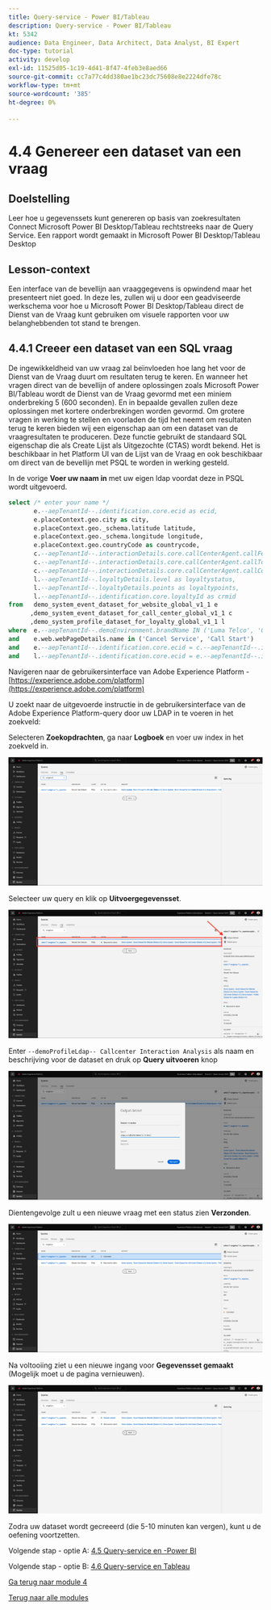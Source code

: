 ```yaml
---
title: Query-service - Power BI/Tableau
description: Query-service - Power BI/Tableau
kt: 5342
audience: Data Engineer, Data Architect, Data Analyst, BI Expert
doc-type: tutorial
activity: develop
exl-id: 11525d05-1c19-4d41-8f47-4feb3e8aed66
source-git-commit: cc7a77c4dd380ae1bc23dc75608e8e2224dfe78c
workflow-type: tm+mt
source-wordcount: '385'
ht-degree: 0%

---
```


# 4.4 Genereer een dataset van een vraag

## Doelstelling

Leer hoe u gegevenssets kunt genereren op basis van zoekresultaten Connect Microsoft Power BI Desktop/Tableau rechtstreeks naar de Query Service. Een rapport wordt gemaakt in Microsoft Power BI Desktop/Tableau Desktop

## Lesson-context

Een interface van de bevellijn aan vraaggegevens is opwindend maar het presenteert niet goed. In deze les, zullen wij u door een geadviseerde werkschema voor hoe u Microsoft Power BI Desktop/Tableau direct de Dienst van de Vraag kunt gebruiken om visuele rapporten voor uw belanghebbenden tot stand te brengen.

## 4.4.1 Creeer een dataset van een SQL vraag

De ingewikkeldheid van uw vraag zal beïnvloeden hoe lang het voor de Dienst van de Vraag duurt om resultaten terug te keren. En wanneer het vragen direct van de bevellijn of andere oplossingen zoals Microsoft Power BI/Tableau wordt de Dienst van de Vraag gevormd met een miniem onderbreking 5 (600 seconden). En in bepaalde gevallen zullen deze oplossingen met kortere onderbrekingen worden gevormd. Om grotere vragen in werking te stellen en voorladen de tijd het neemt om resultaten terug te keren bieden wij een eigenschap aan om een dataset van de vraagresultaten te produceren. Deze functie gebruikt de standaard SQL eigenschap die als Create Lijst als Uitgezochte (CTAS) wordt bekend. Het is beschikbaar in het Platform UI van de Lijst van de Vraag en ook beschikbaar om direct van de bevellijn met PSQL te worden in werking gesteld.

In de vorige **Voer uw naam in** met uw eigen ldap voordat deze in PSQL wordt uitgevoerd.

```sql
select /* enter your name */
       e.--aepTenantId--.identification.core.ecid as ecid,
       e.placeContext.geo.city as city,
       e.placeContext.geo._schema.latitude latitude,
       e.placeContext.geo._schema.longitude longitude,
       e.placeContext.geo.countryCode as countrycode,
       c.--aepTenantId--.interactionDetails.core.callCenterAgent.callFeeling as callFeeling,
       c.--aepTenantId--.interactionDetails.core.callCenterAgent.callTopic as callTopic,
       c.--aepTenantId--.interactionDetails.core.callCenterAgent.callContractCancelled as contractCancelled,
       l.--aepTenantId--.loyaltyDetails.level as loyaltystatus,
       l.--aepTenantId--.loyaltyDetails.points as loyaltypoints,
       l.--aepTenantId--.identification.core.loyaltyId as crmid
from   demo_system_event_dataset_for_website_global_v1_1 e
      ,demo_system_event_dataset_for_call_center_global_v1_1 c
      ,demo_system_profile_dataset_for_loyalty_global_v1_1 l
where  e.--aepTenantId--.demoEnvironment.brandName IN ('Luma Telco', 'Citi Signal')
and    e.web.webPageDetails.name in ('Cancel Service', 'Call Start')
and    e.--aepTenantId--.identification.core.ecid = c.--aepTenantId--.identification.core.ecid
and    l.--aepTenantId--.identification.core.ecid = e.--aepTenantId--.identification.core.ecid;
```

Navigeren naar de gebruikersinterface van Adobe Experience Platform - [https://experience.adobe.com/platform](https://experience.adobe.com/platform)

U zoekt naar de uitgevoerde instructie in de gebruikersinterface van de Adobe Experience Platform-query door uw LDAP in te voeren in het zoekveld:

Selecteren **Zoekopdrachten**, ga naar **Logboek** en voer uw index in het zoekveld in.

![search-query-for-ctas.png](./images/search-query-for-ctas.png)

Selecteer uw query en klik op **Uitvoergegevensset**.

![search-query-for-ctas.png](./images/search-query-for-ctasa.png)

Enter `--demoProfileLdap-- Callcenter Interaction Analysis` als naam en beschrijving voor de dataset en druk op **Query uitvoeren** knop

![create-ctas-dataset.png](./images/create-ctas-dataset.png)

Dientengevolge zult u een nieuwe vraag met een status zien **Verzonden**.

![ctas-query-submitted.png](./images/ctas-query-submitted.png)

Na voltooiing ziet u een nieuwe ingang voor **Gegevensset gemaakt** (Mogelijk moet u de pagina vernieuwen).

![ctas-dataset-created.png](./images/ctas-dataset-created.png)

Zodra uw dataset wordt gecreeerd (die 5-10 minuten kan vergen), kunt u de oefening voortzetten.

Volgende stap - optie A: [4.5 Query-service en -Power BI](./ex5.md)

Volgende stap - optie B: [4.6 Query-service en Tableau](./ex6.md)

[Ga terug naar module 4](./query-service.md)

[Terug naar alle modules](../../overview.md)
